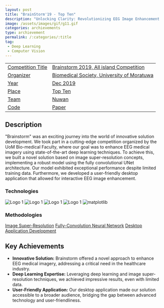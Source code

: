 ```yaml
---
layout: post
title: "BrainStorm'19 - Top Ten"
description: "Unlocking Clarity: Revolutionizing EEG Image Enhancement with Deep Learning"
image: /assets/images/gif/g11.gif
categories: archievements
type: archievement
permalink: /:categories/:title
tag:
 - Deep Learning 
 - Computer Vision
---
```


<div id="main">
	<section id="one">
        <div class="inner no-padding" >
            <div class="table-container">
            <table>
                <tr>
                    <td class="first-column"><a href="#" class="special small disable">Competition Title</a></td>
                    <td class="second-column"><a href="#" class="small disable">Brainstorm 2019, All island Competition</a></td>
                </tr>
                <tr>
                    <td class="first-column"><a href="#" class="special small disable">Organizer</a></td>
                    <td class="second-column"><a href="#" class="small disable">Biomedical Society, University of Moratuwa</a></td>
                </tr>
                <tr>
                    <td class="first-column"><a href="#" class="special small disable">Year</a></td>
                    <td class="second-column"><a href="#" class="small disable">Dec 2019</a></td>
                </tr>
                <tr>
                    <td class="first-column"><a href="#" class="special small disable">Place</a></td>
                    <td class="second-column"><a href="#" class="small disable">Top Ten</a></td>
                </tr>
                <tr>
                    <td class="first-column"><a href="#" class="special small disable">Team</a></td>
                    <td class="second-column"><a href="#" class="small disable">Nuwan</a></td>
                </tr>
                <tr>
                    <td class="first-column"><a href="#" class="special small disable"><i class="fab fa-github"></i>Code</a></td>
                    <td class="second-column"><a href="#" class="special small disable"><i class="fa fa-file-pdf-o"></i>Paper</a></td>
                </tr>
            </table>
            </div>
        </div>
    </section>
	<section id='second'>
		<div class="inner no-padding">
			<div>
				<h2>Description</h2>
				<p>"Brainstorm" was an exciting journey into the world of innovative solution development. We took part in a cutting-edge competition organized by the UoM Bio-medical Faculty, where our goal was to enhance EEG medical imagery using state-of-the-art deep learning techniques. To achieve this, we built a novel solution based on image super-resolution concepts, implementing a robust model using the fully convolutional UNet architecture. Our model exhibited exceptional performance despite limited training data. Furthermore, we developed a user-friendly desktop application that allowed for interactive EEG image enhancement.</p>
			</div>
			<div class="row">
				<div class="6u 12u$(small)">
					<h3>Technologies</h3>
					<div class='logos-container'>
						<img src="{% link /assets/images/logos/python.png %}" alt="Logo 1" class="logos">
						<img src="{% link /assets/images/logos/sk_learn.png %}" alt="Logo 1" class="logos">
						<img src="{% link /assets/images/logos/numpy.png %}" alt="Logo 1" class="logos">
						<img src="{% link /assets/images/logos/pandas.png %}" alt="Logo 1" class="logos">
						<img src="{% link /assets/images/logos/matplotlib.png %}" alt="matplotlib" class="logos">
					</div>
				</div>
				<div class="6u$ 12u$(small) ">
					<h3>Methodologies</h3>
					<p>
                        <a href="#" class="button small disable">Image Super-Resolution</a>
                        <a href="#" class="button small disable">Fully-Convolution Neural Network</a>
                        <a href="#" class="button small disable">Desktop Application Development</a>
                    </p>
				</div>
			</div>
		</div>
	</section>
	<section id='third'>
		<div class="inner no-padding">
			<div>
				<h2>Key Achievements</h2>
                <ul class='fa-ul'>
                    <li><i class="fa-li fa fa-check-square"></i><b>Innovative Solution:</b> Brainstorm offered a novel approach to enhance EEG medical imagery, addressing a critical need in the healthcare industry.</li>
                    <li><i class="fa-li fa fa-check-square"></i><b>Deep Learning Expertise:</b> Leveraging deep learning and image super-resolution techniques, we achieved impressive results, even with limited data.</li>
                    <li><i class="fa-li fa fa-check-square"></i><b>User-Friendly Application:</b> Our desktop application made our solution accessible to a broader audience, bridging the gap between advanced technology and user-friendliness.</li>
                </ul>
			</div>
		</div>
	</section>
</div>

